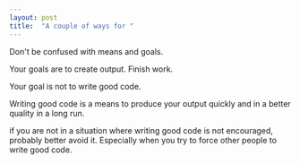 ```yaml
---
layout: post
title:  "A couple of ways for "
---
```


Don't be confused with means and goals.

Your goals are to create output. Finish work.

Your goal is not to write good code.

Writing good code is a means to produce your output quickly and in a better quality in a long run.

if you are not in a situation where writing good code is not encouraged, probably better avoid it.
Especially when you try to force other people to write good code.